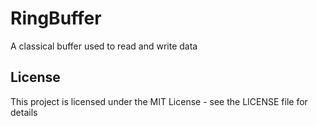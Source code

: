 # RingBuffer

A classical buffer used to read and write data

## License

This project is licensed under the MIT License - see the LICENSE file for details
